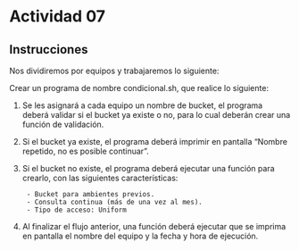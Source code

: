 # Actividad 07

## Instrucciones

Nos dividiremos por equipos y trabajaremos lo siguiente: 

Crear un programa de nombre condicional.sh, que realice lo siguiente: 

1. Se les asignará a cada equipo un nombre de bucket, el programa deberá validar si el bucket ya existe o no, para lo cual deberán crear una función de validación.  
2. Si el bucket ya existe, el programa deberá imprimir en pantalla “Nombre repetido, no es posible continuar”. 
3. Si el bucket no existe, el programa deberá ejecutar una función para crearlo, con las siguientes características: 

        - Bucket para ambientes previos. 
        - Consulta continua (más de una vez al mes).
        - Tipo de acceso: Uniform
4. Al finalizar el flujo anterior, una función deberá ejecutar que se imprima en pantalla el nombre del equipo y la fecha y hora de ejecución.